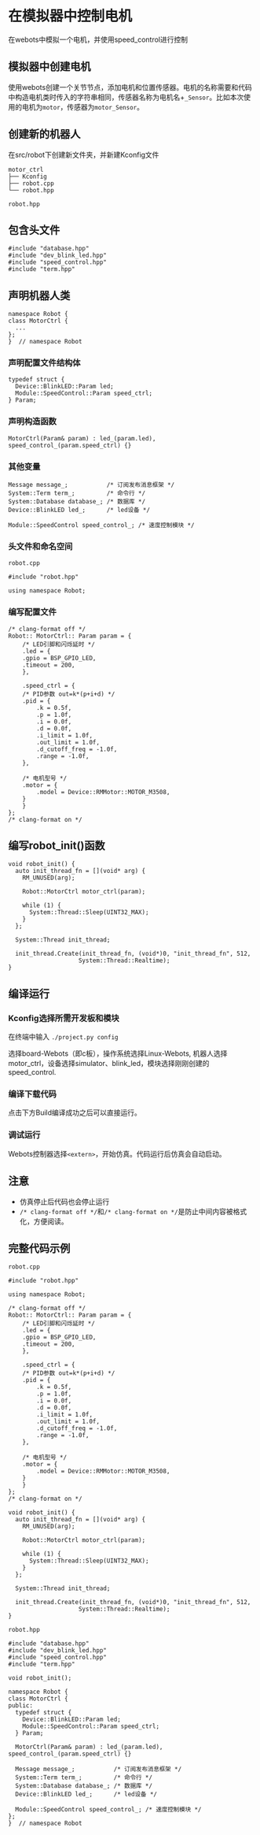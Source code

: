 # 在模拟器中控制电机

在webots中模拟一个电机，并使用speed_control进行控制

## 模拟器中创建电机

使用webots创建一个关节节点，添加电机和位置传感器。电机的名称需要和代码中构造电机类时传入的字符串相同，传感器名称为电机名+`_Sensor`。比如本次使用的电机为`motor`，传感器为`motor_Sensor`。

## 创建新的机器人

在src/robot下创建新文件夹，并新建Kconfig文件

    motor_ctrl
    ├── Kconfig
    ├── robot.cpp
    └── robot.hpp

 `robot.hpp`

## 包含头文件

    #include "database.hpp"
    #include "dev_blink_led.hpp"
    #include "speed_control.hpp"
    #include "term.hpp"

## 声明机器人类

    namespace Robot {
    class MotorCtrl {
      ...
    };
    }  // namespace Robot

### 声明配置文件结构体

    typedef struct {
      Device::BlinkLED::Param led;
      Module::SpeedControl::Param speed_ctrl;
    } Param;

### 声明构造函数

    MotorCtrl(Param& param) : led_(param.led), speed_control_(param.speed_ctrl) {}

### 其他变量

    Message message_;           /* 订阅发布消息框架 */
    System::Term term_;         /* 命令行 */
    System::Database database_; /* 数据库 */
    Device::BlinkLED led_;      /* led设备 */

    Module::SpeedControl speed_control_; /* 速度控制模块 */

### 头文件和命名空间

 `robot.cpp`

    #include "robot.hpp"

    using namespace Robot;

### 编写配置文件

    /* clang-format off */
    Robot:: MotorCtrl:: Param param = {
        /* LED引脚和闪烁延时 */
        .led = {
        .gpio = BSP_GPIO_LED,
        .timeout = 200,
        },

        .speed_ctrl = {
        /* PID参数 out=k*(p+i+d) */
        .pid = {
            .k = 0.5f,
            .p = 1.0f,
            .i = 0.0f,
            .d = 0.0f,
            .i_limit = 1.0f,
            .out_limit = 1.0f,
            .d_cutoff_freq = -1.0f,
            .range = -1.0f,
        },

        /* 电机型号 */
        .motor = {
            .model = Device::RMMotor::MOTOR_M3508,
        }
        }
    };
    /* clang-format on */

## 编写robot_init()函数

    void robot_init() {
      auto init_thread_fn = [](void* arg) {
        RM_UNUSED(arg);

        Robot::MotorCtrl motor_ctrl(param);

        while (1) {
          System::Thread::Sleep(UINT32_MAX);
        }
      };

      System::Thread init_thread;

      init_thread.Create(init_thread_fn, (void*)0, "init_thread_fn", 512,
                        System::Thread::Realtime);
    }

## 编译运行

### Kconfig选择所需开发板和模块

在终端中输入 `./project.py config`

选择board-Webots（即c板），操作系统选择Linux-Webots, 机器人选择motor_ctrl，设备选择simulator、blink_led，模块选择刚刚创建的speed_control.

### 编译下载代码

点击下方Build编译成功之后可以直接运行。

### 调试运行

Webots控制器选择`<extern>`，开始仿真。代码运行后仿真会自动启动。

## 注意

* 仿真停止后代码也会停止运行
* `/* clang-format off */`和`/* clang-format on */`是防止中间内容被格式化，方便阅读。

## 完整代码示例

`robot.cpp`

    #include "robot.hpp"

    using namespace Robot;

    /* clang-format off */
    Robot:: MotorCtrl:: Param param = {
        /* LED引脚和闪烁延时 */
        .led = {
        .gpio = BSP_GPIO_LED,
        .timeout = 200,
        },

        .speed_ctrl = {
        /* PID参数 out=k*(p+i+d) */
        .pid = {
            .k = 0.5f,
            .p = 1.0f,
            .i = 0.0f,
            .d = 0.0f,
            .i_limit = 1.0f,
            .out_limit = 1.0f,
            .d_cutoff_freq = -1.0f,
            .range = -1.0f,
        },

        /* 电机型号 */
        .motor = {
            .model = Device::RMMotor::MOTOR_M3508,
        }
        }
    };
    /* clang-format on */

    void robot_init() {
      auto init_thread_fn = [](void* arg) {
        RM_UNUSED(arg);

        Robot::MotorCtrl motor_ctrl(param);

        while (1) {
          System::Thread::Sleep(UINT32_MAX);
        }
      };

      System::Thread init_thread;

      init_thread.Create(init_thread_fn, (void*)0, "init_thread_fn", 512,
                        System::Thread::Realtime);
    }


`robot.hpp`

    #include "database.hpp"
    #include "dev_blink_led.hpp"
    #include "speed_control.hpp"
    #include "term.hpp"

    void robot_init();

    namespace Robot {
    class MotorCtrl {
    public:
      typedef struct {
        Device::BlinkLED::Param led;
        Module::SpeedControl::Param speed_ctrl;
      } Param;

      MotorCtrl(Param& param) : led_(param.led), speed_control_(param.speed_ctrl) {}

      Message message_;           /* 订阅发布消息框架 */
      System::Term term_;         /* 命令行 */
      System::Database database_; /* 数据库 */
      Device::BlinkLED led_;      /* led设备 */

      Module::SpeedControl speed_control_; /* 速度控制模块 */
    };
    }  // namespace Robot

